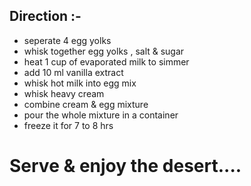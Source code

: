 ## Direction :-
* seperate 4 egg yolks
* whisk together egg yolks , salt & sugar
* heat 1 cup of evaporated milk to simmer
* add 10 ml vanilla extract
* whisk hot milk into egg mix
* whisk heavy cream 
* combine cream & egg mixture 
* pour the whole mixture in a container
* freeze it for 7 to 8 hrs 
# Serve & enjoy the desert....
